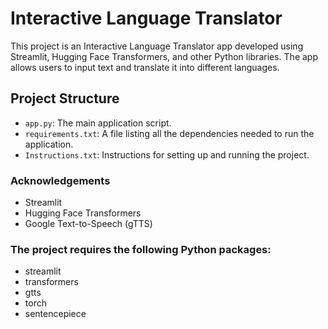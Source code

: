 # Interactive Language Translator

This project is an Interactive Language Translator app developed using Streamlit, Hugging Face Transformers, and other Python libraries. The app allows users to input text and translate it into different languages.

## Project Structure

- `app.py`: The main application script.
- `requirements.txt`: A file listing all the dependencies needed to run the application.
- `Instructions.txt`: Instructions for setting up and running the project.

### Acknowledgements
- Streamlit
- Hugging Face Transformers
- Google Text-to-Speech (gTTS)

### The project requires the following Python packages:

- streamlit
- transformers
- gtts
- torch
- sentencepiece
